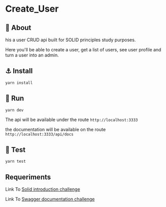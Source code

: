 # Create_User

## :barber:  About

his a user CRUD api built for SOLID principles study purposes.

Here you'll be able to create a user, get a list of users, see user profile and turn a user into an admin.


## :anchor: Install

`yarn install`


## :rocket: Run

`yarn dev`

The api will be available under the route `http://localhost:3333` 

the documentation will be available on the route `http://localhost:3333/api/docs`

## :dart: Test

`yarn test`

## Requeriments

Link To [Solid introduction challenge](https://www.notion.so/Desafio-01-Introdu-o-ao-SOLID-3b9be286fac0482ca3b275473ddd2d72)

Link To [Swagger documentation challenge](https://www.notion.so/Desafio-02-Documentando-com-Swagger-8ce869ea608743e292851bd951f3239f)

